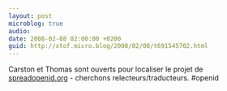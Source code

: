 ```yaml
---
layout: post
microblog: true
audio: 
date: 2008-02-08 02:00:00 +0200
guid: http://xtof.micro.blog/2008/02/08/t691545702.html
---
```

Carston et Thomas sont ouverts pour localiser le projet de [spreadopenid.org](http://spreadopenid.org/) - cherchons relecteurs/traducteurs. #openid

